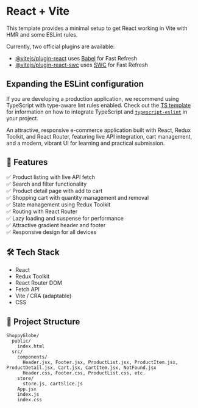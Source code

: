 # React + Vite

This template provides a minimal setup to get React working in Vite with HMR and some ESLint rules.

Currently, two official plugins are available:

- [@vitejs/plugin-react](https://github.com/vitejs/vite-plugin-react/blob/main/packages/plugin-react) uses [Babel](https://babeljs.io/) for Fast Refresh
- [@vitejs/plugin-react-swc](https://github.com/vitejs/vite-plugin-react/blob/main/packages/plugin-react-swc) uses [SWC](https://swc.rs/) for Fast Refresh

## Expanding the ESLint configuration

If you are developing a production application, we recommend using TypeScript with type-aware lint rules enabled. Check out the [TS template](https://github.com/vitejs/vite/tree/main/packages/create-vite/template-react-ts) for information on how to integrate TypeScript and [`typescript-eslint`](https://typescript-eslint.io) in your project.






An attractive, responsive e-commerce application built with React, Redux Toolkit, and React Router, featuring live API integration, cart management, and a modern, vibrant UI for learning and practical submission.

## 🚀 Features
✅ Product listing with live API fetch  
✅ Search and filter functionality  
✅ Product detail page with add to cart  
✅ Shopping cart with quantity management and removal  
✅ State management using Redux Toolkit  
✅ Routing with React Router  
✅ Lazy loading and suspense for performance  
✅ Attractive gradient header and footer  
✅ Responsive design for all devices

## 🛠️ Tech Stack
- React
- Redux Toolkit
- React Router DOM
- Fetch API
- Vite / CRA (adaptable)
- CSS

## 📂 Project Structure
```
ShoppyGlobe/
  public/
    index.html
  src/
    components/
      Header.jsx, Footer.jsx, ProductList.jsx, ProductItem.jsx, ProductDetail.jsx, Cart.jsx, CartItem.jsx, NotFound.jsx
      Header.css, Footer.css, ProductList.css, etc.
    store/
      store.js, cartSlice.js
    App.jsx
    index.js
    index.css
```